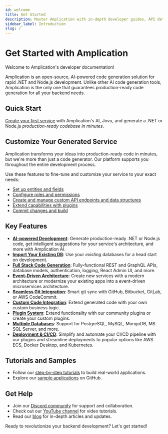 ```yaml
---
id: welcome
title: Get Started
description: Master Amplication with in-depth developer guides, API details, and tutorials.
sidebar_label: Introduction
slug: /
---
```


# Get Started with Amplication

Welcome to Amplication's developer documentation!

Amplication is an open-source, AI-powered code generation solution for rapid .NET and Node.js development. Unlike other AI code generation tools, Amplication is the only one that guarantees production-ready code generation for all your backend needs.

## Quick Start

[Create your first service](/first-service/) with Amplication's AI, Jovu, and generate a .NET or Node.js _production-ready codebase in minutes_.

## Customize Your Generated Service

Amplication transforms your ideas into production-ready code in minutes, but we're more than just a code generator. Our platform supports you throughout the entire development process.

Use these features to fine-tune and customize your service to your exact needs:

- [Set up entities and fields](/set-up-entities/)
- [Configure roles and permissions](/configure-roles-and-permissions/)
- [Create and manage custom API endpoints and data structures](/custom-types-and-actions/)
- [Extend capabilities with plugins](/add-plugins-service/)
- [Commit changes and build](/commit-and-build-new-versions/)

## Key Features

- **[AI-powered Development](/amplication-ai/)**: Generate production-ready .NET or Node.js code, get intelligent suggestions for your service's architecture, and more with Amplication AI.
- **[Import Your Existing DB](/how-to/import-prisma-schema/)**: Use your _existing_ databases for a head start on development.
- **[Full Stack Code Generation](/getting-started/)**: Fully-functional REST and GraphQL APIs, database models, authentication, logging, React Admin UI, and more.
- **[Event-Driven Architecture](/concepts/event-driven-architecture/)**: Create new services with a modern architecture or modernize your existing apps into a event-driven microservices architecture.
- **[Seamless Git Integration](/smart-git-sync/)**: Smart git sync with GitHub, Bitbucket, GitLab, or AWS CodeCommit.
- **[Custom Code Integration](/custom-code/)**: Extend generated code with your own custom business logic.
- **[Plugin System](/getting-started/plugins/)**: Extend functionality with our community plugins or create your custom plugins.
- **[Multiple Databases](/getting-started/#databases)**: Support for PostgreSQL, MySQL, MongoDB, MS SQL Server, and more.
- **[Deployment & CI/CD](/deploy/docker-desktop/)**: Simplify and automate your CI/CD pipeline with our plugins and streamline deployments to popular options like AWS ECS, Docker Desktop, and Kubernetes.

## Tutorials and Samples

- Follow our [step-by-step tutorials](/tutorials/) to build real-world applications.
- Explore our [sample applications](https://github.com/amplication/sample-app) on GitHub.

## Get Help

- Join our [Discord community](https://amplication.com/discord) for support and collaboration.
- Check out our [YouTube channel](https://www.youtube.com/c/Amplicationcom) for video tutorials.
- Read our [blog](https://amplication.com/blog) for in-depth articles and updates.

Ready to revolutionize your backend development? Let's get started!
